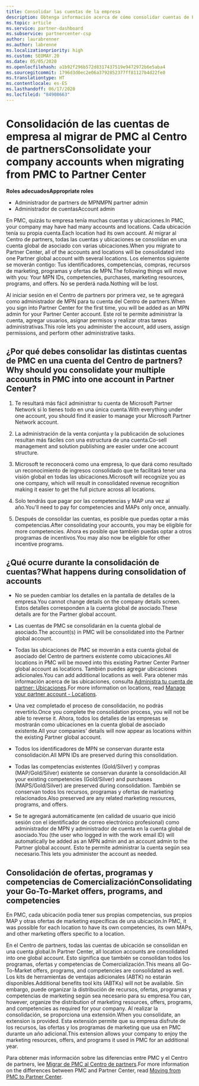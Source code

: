 ```yaml
---
title: Consolidar las cuentas de la empresa
description: Obtenga información acerca de cómo consolidar cuentas de Partner Membership Center (PMC) en una cuenta del Centro de partners. Se aplica a la migración de PMC al Centro de partners.
ms.topic: article
ms.service: partner-dashboard
ms.subservice: partnercenter-csp
author: laurabrenner
ms.author: labrenne
ms.localizationpriority: high
ms.custom: SEOMAY.20
ms.date: 05/05/2020
ms.openlocfilehash: a1b92f296b572d8317437519e9472972b6e5aba4
ms.sourcegitcommit: 1796d3d0ec2e06a3792852377ff81127b4d22fe0
ms.translationtype: HT
ms.contentlocale: es-ES
ms.lasthandoff: 06/17/2020
ms.locfileid: "84908663"
---
```

# <a name="consolidate-your-company-accounts-when-migrating-from-pmc-to-partner-center"></a><span data-ttu-id="d015a-104">Consolidación de las cuentas de empresa al migrar de PMC al Centro de partners</span><span class="sxs-lookup"><span data-stu-id="d015a-104">Consolidate your company accounts when migrating from PMC to Partner Center</span></span>

<span data-ttu-id="d015a-105">**Roles adecuados**</span><span class="sxs-lookup"><span data-stu-id="d015a-105">**Appropriate roles**</span></span>

- <span data-ttu-id="d015a-106">Administrador de partners de MPN</span><span class="sxs-lookup"><span data-stu-id="d015a-106">MPN partner admin</span></span>
- <span data-ttu-id="d015a-107">Administrador de cuentas</span><span class="sxs-lookup"><span data-stu-id="d015a-107">Account admin</span></span>

<span data-ttu-id="d015a-108">En PMC, quizás tu empresa tenía muchas cuentas y ubicaciones.</span><span class="sxs-lookup"><span data-stu-id="d015a-108">In PMC, your company may have had many accounts and locations.</span></span> <span data-ttu-id="d015a-109">Cada ubicación tenía su propia cuenta.</span><span class="sxs-lookup"><span data-stu-id="d015a-109">Each location had its own account.</span></span> <span data-ttu-id="d015a-110">Al migrar al Centro de partners, todas las cuentas y ubicaciones se consolidan en una cuenta global de asociado con varias ubicaciones.</span><span class="sxs-lookup"><span data-stu-id="d015a-110">When you migrate to Partner Center, all of the accounts and locations will be consolidated into one Partner global account with several locations.</span></span> <span data-ttu-id="d015a-111">Los elementos siguiente se moverán contigo: Tus identificadores, competencias, compras, recursos de marketing, programas y ofertas de MPN.</span><span class="sxs-lookup"><span data-stu-id="d015a-111">The following things will move with you: Your MPN IDs, competencies, purchases, marketing resources, programs, and offers.</span></span> <span data-ttu-id="d015a-112">No se perderá nada.</span><span class="sxs-lookup"><span data-stu-id="d015a-112">Nothing will be lost.</span></span>

<span data-ttu-id="d015a-113">Al iniciar sesión en el Centro de partners por primera vez, se te agregará como administrador de MPN para tu cuenta del Centro de partners.</span><span class="sxs-lookup"><span data-stu-id="d015a-113">When you sign into Partner Center for the first time, you will be added as an MPN admin for your Partner Center account.</span></span> <span data-ttu-id="d015a-114">Este rol te permite administrar la cuenta, agregar usuarios, asignar permisos y realizar otras tareas administrativas.</span><span class="sxs-lookup"><span data-stu-id="d015a-114">This role lets you administer the account, add users, assign permissions, and perform other administrative tasks.</span></span>

## <a name="why-should-you-consolidate-your-multiple-accounts-in-pmc-into-one-account-in-partner-center"></a><span data-ttu-id="d015a-115">¿Por qué debes consolidar las distintas cuentas de PMC en una cuenta del Centro de partners?</span><span class="sxs-lookup"><span data-stu-id="d015a-115">Why should you consolidate your multiple accounts in PMC into one account in Partner Center?</span></span>

1. <span data-ttu-id="d015a-116">Te resultará más fácil administrar tu cuenta de Microsoft Partner Network si lo tienes todo en una única cuenta.</span><span class="sxs-lookup"><span data-stu-id="d015a-116">With everything under one account, you should find it easier to manage your Microsoft Partner Network account.</span></span>

2. <span data-ttu-id="d015a-117">La administración de la venta conjunta y la publicación de soluciones resultan más fáciles con una estructura de una cuenta.</span><span class="sxs-lookup"><span data-stu-id="d015a-117">Co-sell management and solution publishing are easier under one account structure.</span></span>

3. <span data-ttu-id="d015a-118">Microsoft te reconocerá como una empresa, lo que dará como resultado un reconocimiento de ingresos consolidado que te facilitará tener una visión global en todas las ubicaciones.</span><span class="sxs-lookup"><span data-stu-id="d015a-118">Microsoft will recognize you as one company, which will result in consolidated revenue recognition making it easier to get the full picture across all locations.</span></span>  

4. <span data-ttu-id="d015a-119">Solo tendrás que pagar por las competencias y MAP una vez al año.</span><span class="sxs-lookup"><span data-stu-id="d015a-119">You'll need to pay for competencies and MAPs only once, annually.</span></span>

5. <span data-ttu-id="d015a-120">Después de consolidar las cuentas, es posible que puedas optar a más competencias.</span><span class="sxs-lookup"><span data-stu-id="d015a-120">After consolidating your accounts, you may be eligible for more competencies.</span></span> <span data-ttu-id="d015a-121">Ahora es posible que también puedas optar a otros programas de incentivos.</span><span class="sxs-lookup"><span data-stu-id="d015a-121">You may also now be eligible for other incentive programs.</span></span>

## <a name="what-happens-during-consolidation-of-accounts"></a><span data-ttu-id="d015a-122">¿Qué ocurre durante la consolidación de cuentas?</span><span class="sxs-lookup"><span data-stu-id="d015a-122">What happens during consolidation of accounts</span></span>

- <span data-ttu-id="d015a-123">No se pueden cambiar los detalles en la pantalla de detalles de la empresa.</span><span class="sxs-lookup"><span data-stu-id="d015a-123">You cannot change details on the company details screen.</span></span> <span data-ttu-id="d015a-124">Estos detalles corresponden a la cuenta global de asociado.</span><span class="sxs-lookup"><span data-stu-id="d015a-124">These details are for the Partner global account.</span></span>

- <span data-ttu-id="d015a-125">Las cuentas de PMC se consolidarán en la cuenta global de asociado.</span><span class="sxs-lookup"><span data-stu-id="d015a-125">The account(s) in PMC will be consolidated into the Partner global account.</span></span>

- <span data-ttu-id="d015a-126">Todas las ubicaciones de PMC se moverán a esta cuenta global de asociado del Centro de partners existente como ubicaciones.</span><span class="sxs-lookup"><span data-stu-id="d015a-126">All locations in PMC will be moved into this existing Partner Center Partner global account as locations.</span></span> <span data-ttu-id="d015a-127">También puedes agregar ubicaciones adicionales.</span><span class="sxs-lookup"><span data-stu-id="d015a-127">You can add additional locations as well.</span></span> <span data-ttu-id="d015a-128">Para obtener más información acerca de las ubicaciones, consulta [Administra tu cuenta de partner: Ubicaciones](manage-locations.md).</span><span class="sxs-lookup"><span data-stu-id="d015a-128">For more information on locations, read  [Manage your partner account - Locations](manage-locations.md).</span></span>

- <span data-ttu-id="d015a-129">Una vez completado el proceso de consolidación, no podrás revertirlo.</span><span class="sxs-lookup"><span data-stu-id="d015a-129">Once you complete the consolidation process, you will not be able to reverse it.</span></span> <span data-ttu-id="d015a-130">Ahora, todos los detalles de las empresas se mostrarán como ubicaciones en la cuenta global de asociado existente.</span><span class="sxs-lookup"><span data-stu-id="d015a-130">All your companies' details will now appear as locations within the existing Partner global account.</span></span> 

- <span data-ttu-id="d015a-131">Todos los identificadores de MPN se conservan durante esta consolidación.</span><span class="sxs-lookup"><span data-stu-id="d015a-131">All MPN IDs are preserved during this consolidation.</span></span>

- <span data-ttu-id="d015a-132">Todas las competencias existentes (Gold/Silver) y compras (MAP/Gold/Silver) existente se conservan durante la consolidación.</span><span class="sxs-lookup"><span data-stu-id="d015a-132">All your existing competencies (Gold/Silver) and purchases (MAPS/Gold/Silver) are preserved during consolidation.</span></span> <span data-ttu-id="d015a-133">También se conservan todos los recursos, programas y ofertas de marketing relacionados.</span><span class="sxs-lookup"><span data-stu-id="d015a-133">Also preserved are any related marketing resources, programs, and offers.</span></span>

- <span data-ttu-id="d015a-134">Se te agregará automáticamente (en calidad de usuario que inició sesión con el identificador de correo electrónico profesional) como administrador de MPN y administrador de cuenta en la cuenta global de asociado.</span><span class="sxs-lookup"><span data-stu-id="d015a-134">You (the user who logged in with the work email ID) will automatically be added as an MPN admin and an account admin to the Partner global account.</span></span> <span data-ttu-id="d015a-135">Esto te permite administrar la cuenta según sea necesario.</span><span class="sxs-lookup"><span data-stu-id="d015a-135">This lets you administer the account as needed.</span></span>

## <a name="consolidating-your-go-to-market-offers-programs-and-competencies"></a><span data-ttu-id="d015a-136">Consolidación de ofertas, programas y competencias de Comercialización</span><span class="sxs-lookup"><span data-stu-id="d015a-136">Consolidating your Go-To-Market offers, programs, and competencies</span></span>

<span data-ttu-id="d015a-137">En PMC, cada ubicación podía tener sus propias competencias, sus propios MAP y otras ofertas de marketing específicas de una ubicación.</span><span class="sxs-lookup"><span data-stu-id="d015a-137">In PMC, it was possible for each location to have its own competencies, its own MAPs, and other marketing offers specific to a location.</span></span>

<span data-ttu-id="d015a-138">En el Centro de partners, todas las cuentas de ubicación se consolidan en una cuenta global.</span><span class="sxs-lookup"><span data-stu-id="d015a-138">In Partner Center, all location accounts are consolidated into one global account.</span></span> <span data-ttu-id="d015a-139">Esto significa que también se consolidan todos los programas, ofertas y competencias de Comercialización.</span><span class="sxs-lookup"><span data-stu-id="d015a-139">This means all Go-To-Market offers, programs, and competencies are consolidated as well.</span></span> <span data-ttu-id="d015a-140">Los kits de herramientas de ventajas adicionales (ABTK) no estarán disponibles.</span><span class="sxs-lookup"><span data-stu-id="d015a-140">Additional benefits tool kits (ABTKs) will not be available.</span></span> <span data-ttu-id="d015a-141">Sin embargo, puede organizar la distribución de recursos, ofertas, programas y competencias de marketing según sea necesario para su empresa.</span><span class="sxs-lookup"><span data-stu-id="d015a-141">You can, however, organize the distribution of marketing resources, offers, programs, and competencies as required for your company.</span></span> <span data-ttu-id="d015a-142">Al realizar la consolidación, se proporciona una extensión.</span><span class="sxs-lookup"><span data-stu-id="d015a-142">When you consolidate, an extension is provided.</span></span> <span data-ttu-id="d015a-143">Esta extensión permite que su empresa disfrute de los recursos, las ofertas y los programas de marketing que usa en PMC durante un año adicional.</span><span class="sxs-lookup"><span data-stu-id="d015a-143">This extension allows your company to enjoy the marketing resources, offers, and programs it used in PMC for an additional year.</span></span>

<span data-ttu-id="d015a-144">Para obtener más información sobre las diferencias entre PMC y el Centro de partners, lee [Migrar de PMC al Centro de partners](guide-to-migration.md).</span><span class="sxs-lookup"><span data-stu-id="d015a-144">For more information on the differences between PMC and Partner Center, read [Moving from PMC to Partner Center](guide-to-migration.md).</span></span>
